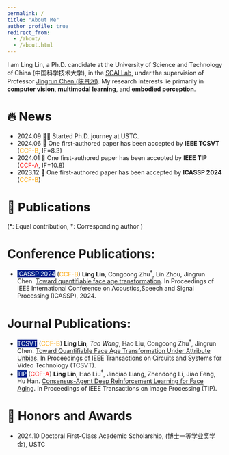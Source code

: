 ```yaml
---
permalink: /
title: "About Me"
author_profile: true
redirect_from: 
  - /about/
  - /about.html
---
```


I am Ling Lin, a Ph.D. candidate at the University of Science and Technology of China (中国科学技术大学), in the [SCAI Lab](http://scai.sz.ustc.edu.cn/main.htm), under the supervision of Professor [Jingrun Chen (陈景润)](https://sz.ustc.edu.cn/rcdw_show/46.html). My research interests lie primarily in **computer vision**, **multimodal learning**, and **embodied perception**.

🔥 News
======
* 2024.09 🧑‍🎓 Started Ph.D. journey at USTC.
* 2024.06 🎉 One first-authored paper has been accepted by **IEEE TCSVT** (<font color=orange>CCF-B</font>, IF=8.3)
* 2024.01 🎉 One first-authored paper has been accepted by **IEEE TIP** (<font color=red>CCF-A</font>, IF=10.8)
* 2023.12 🎉 One first-authored paper has been accepted by **ICASSP 2024** (<font color=orange>CCF-B</font>)


📖 Publications
======
(*: Equal contribution, †: Corresponding author )

# Conference Publications:
* <span style="background-color: #03228D"><font color=white>ICASSP 2024</font></span> (<font color=orange>CCF-B</font>) **Ling Lin**, Congcong Zhu<sup>†</sup>, Lin Zhou, Jingrun Chen. [Toward quantifiable face age transformation](https://ieeexplore.ieee.org/abstract/document/10448304). In Proceedings of IEEE International Conference on Acoustics,Speech and Signal Processing (ICASSP), 2024.

# Journal Publications:
* <span style="background-color: #03228D"><font color=white>TCSVT</font></span> (<font color=orange>CCF-B</font>) **Ling Lin**<sup>*</sup>, Tao Wang<sup>*</sup>, Hao Liu, Congcong Zhu<sup>†</sup>, Jingrun Chen. [Toward Quantifiable Face Age Transformation Under Attribute Unbias](https://ieeexplore.ieee.org/abstract/document/10583942). In Proceedings of IEEE Transactions on Circuits and Systems for Video Technology (TCSVT).
* <span style="background-color: #03228D"><font color=white>TIP</font></span> (<font color=red>CCF-A</font>) **Ling Lin**, Hao Liu<sup>†</sup>, Jinqiao Liang, Zhendong Li, Jiao Feng, Hu Han. [Consensus-Agent Deep Reinforcement Learning for Face Aging](https://ieeexplore.ieee.org/abstract/document/10458950). In Proceedings of IEEE Transactions on Image Processing (TIP).

🥇 Honors and Awards
======
* 2024.10 Doctoral First-Class Academic Scholarship, (博士一等学业奖学金), USTC

<!--Academic Service
======
* Conference Reviewers: 
* Journal Reviewers: TMM -->

